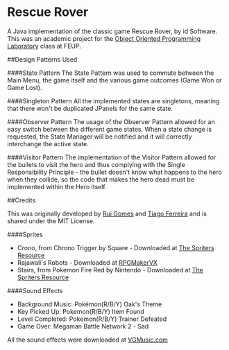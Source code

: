 Rescue Rover
===========

A Java implementation of the classic game Rescue Rover, by id Software. This was an academic project for the [Object Oriented Programming Laboratory](https://sigarra.up.pt/feup/en/UCURR_GERAL.FICHA_UC_VIEW?pv_ocorrencia_id=333122) class at FEUP.

##Design Patterns Used

####State Pattern
The State Pattern was used to commute between the Main Menu, the game itself and the various game outcomes (Game Won or Game Lost).

####Singleton Pattern
All the implemented states are singletons, meaning that there won't be duplicated JPanels for the same state.

####Observer Pattern
The usage of the Observer Pattern allowed for an easy switch between the different game states. When a state change is requested, the State Manager will be notified and it will correctly interchange the active state.

####Visitor Pattern
The implementation of the Visitor Pattern allowed for the bullets to visit the hero and thus complying with the Single Responsibility Principle - the bullet doesn't know what happens to the hero when they collide, so the code that makes the hero dead must be implemented within the Hero itself.

##Credits

This was originally developed by [Rui Gomes](http://www.github.com/ruigomeseu) and [Tiago Ferreira](http://www.github.com/tiagommferreira) and is shared under the MIT License.

####Sprites
* Crono, from Chrono Trigger by Square - Downloaded at [The Spriters Resource](http://www.spriters-resource.com/snes/chronotrigger/sheet/2514/)
* Rajawali's Robots - Downloaded at [RPGMakerVX](http://www.rpgmakervx.net/index.php?showtopic=54606)
* Stairs, from Pokemon Fire Red by Nintendo - Downloaded at [The Spriters Resource](http://www.spriters-resource.com/game_boy_advance/pokemonfireredleafgreen/sheet/23724/)

####Sound Effects
* Background Music: Pokémon(R/B/Y) Oak's Theme
* Key Picked Up: Pokemon(R/B/Y) Item Found
* Level Completed: Pokemon(R/B/Y) Trainer Defeated
* Game Over: Megaman Battle Network 2 - Sad

All the sound effects were downloaded at [VGMusic.com](http://www.vgmusic.com/music/console/nintendo/gameboy/)
